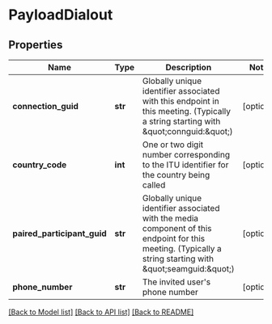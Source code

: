# PayloadDialout

## Properties
Name | Type | Description | Notes
------------ | ------------- | ------------- | -------------
**connection_guid** | **str** | Globally unique identifier associated with this endpoint in this meeting. (Typically a string starting with \&quot;connguid:\&quot;) | [optional] 
**country_code** | **int** | One or two digit number corresponding to the ITU identifier for the country being called | [optional] 
**paired_participant_guid** | **str** | Globally unique identifier associated with the media component of this endpoint for this meeting.  (Typically a string starting with \&quot;seamguid:\&quot;) | [optional] 
**phone_number** | **str** | The invited user&#39;s phone number | [optional] 

[[Back to Model list]](../README.md#documentation-for-models) [[Back to API list]](../README.md#documentation-for-api-endpoints) [[Back to README]](../README.md)


